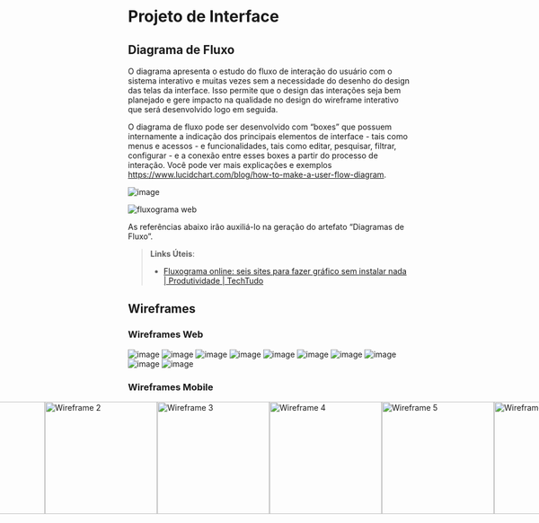 
# Projeto de Interface

## Diagrama de Fluxo

O diagrama apresenta o estudo do fluxo de interação do usuário com o sistema interativo e  muitas vezes sem a necessidade do desenho do design das telas da interface. Isso permite que o design das interações seja bem planejado e gere impacto na qualidade no design do wireframe interativo que será desenvolvido logo em seguida.

O diagrama de fluxo pode ser desenvolvido com “boxes” que possuem internamente a indicação dos principais elementos de interface - tais como menus e acessos - e funcionalidades, tais como editar, pesquisar, filtrar, configurar - e a conexão entre esses boxes a partir do processo de interação. Você pode ver mais explicações e exemplos https://www.lucidchart.com/blog/how-to-make-a-user-flow-diagram.

![image](https://github.com/ICEI-PUC-Minas-PMV-ADS/pmv-ads-2024-1-e4-proj-dad-t3-diarista/assets/112135999/dc604107-f261-474a-b4fb-953bd526eea3)

![fluxograma web](https://github.com/ICEI-PUC-Minas-PMV-ADS/pmv-ads-2024-1-e4-proj-dad-t3-diarista/assets/112135999/6d9eb727-08a6-4f99-95b5-b792e830c50d)





As referências abaixo irão auxiliá-lo na geração do artefato “Diagramas de Fluxo”.

> **Links Úteis**:
> - [Fluxograma online: seis sites para fazer gráfico sem instalar nada | Produtividade | TechTudo](https://www.techtudo.com.br/listas/2019/03/fluxograma-online-seis-sites-para-fazer-grafico-sem-instalar-nada.ghtml)

## Wireframes

### Wireframes Web
![image](https://github.com/ICEI-PUC-Minas-PMV-ADS/pmv-ads-2024-1-e4-proj-dad-t3-diarista/assets/97962041/b27da7b8-818f-44aa-a0fa-e8afa001328c)
![image](https://github.com/ICEI-PUC-Minas-PMV-ADS/pmv-ads-2024-1-e4-proj-dad-t3-diarista/assets/97962041/f58a8463-1f0a-4b48-a29d-64e89aa2962c)
![image](https://github.com/ICEI-PUC-Minas-PMV-ADS/pmv-ads-2024-1-e4-proj-dad-t3-diarista/assets/97962041/73670787-f734-4c08-943c-6d78f3775f01)
![image](https://github.com/ICEI-PUC-Minas-PMV-ADS/pmv-ads-2024-1-e4-proj-dad-t3-diarista/assets/97962041/2e3a5e37-d46d-43a9-87ad-343aa2cd5378)
![image](https://github.com/ICEI-PUC-Minas-PMV-ADS/pmv-ads-2024-1-e4-proj-dad-t3-diarista/assets/97962041/bbff49fc-2881-446f-947c-8e60db14ed71)
![image](https://github.com/ICEI-PUC-Minas-PMV-ADS/pmv-ads-2024-1-e4-proj-dad-t3-diarista/assets/97962041/8bc43159-6006-45f2-a0c5-ea1a9e9550e0)
![image](https://github.com/ICEI-PUC-Minas-PMV-ADS/pmv-ads-2024-1-e4-proj-dad-t3-diarista/assets/97962041/91d9057d-1ba9-425a-865f-9a43b18cef51)
![image](https://github.com/ICEI-PUC-Minas-PMV-ADS/pmv-ads-2024-1-e4-proj-dad-t3-diarista/assets/97962041/18c47332-c319-4133-842f-82b6f80988fc)
![image](https://github.com/ICEI-PUC-Minas-PMV-ADS/pmv-ads-2024-1-e4-proj-dad-t3-diarista/assets/97962041/8e71a36d-4bfa-4764-bf49-b942487b57d5)
![image](https://github.com/ICEI-PUC-Minas-PMV-ADS/pmv-ads-2024-1-e4-proj-dad-t3-diarista/assets/97962041/d718e203-ec82-4565-b3c5-065a191928be)

### Wireframes Mobile

<div style="display: flex; justify-content: center;">
  <img src="https://github.com/ICEI-PUC-Minas-PMV-ADS/pmv-ads-2024-1-e4-proj-dad-t3-diarista/assets/95951195/10f6ca62-6e5d-4e55-9c55-ee66d319d1d5" alt="Wireframe 1" width="200"/>
  <img src="https://github.com/ICEI-PUC-Minas-PMV-ADS/pmv-ads-2024-1-e4-proj-dad-t3-diarista/assets/95951195/d50722bc-61a6-4a46-8e48-5b93b33bd1fe" alt="Wireframe 2" width="200"/>
  <img src="https://github.com/ICEI-PUC-Minas-PMV-ADS/pmv-ads-2024-1-e4-proj-dad-t3-diarista/assets/95951195/1277723d-161e-43e7-8a5b-9f95e1a32101" alt="Wireframe 3" width="200"/>
  <img src="https://github.com/ICEI-PUC-Minas-PMV-ADS/pmv-ads-2024-1-e4-proj-dad-t3-diarista/assets/95951195/6ab9e055-47fb-416b-8031-c4b46d809792" alt="Wireframe 4" width="200"/>
  <img src="https://github.com/ICEI-PUC-Minas-PMV-ADS/pmv-ads-2024-1-e4-proj-dad-t3-diarista/assets/95951195/2d3ad705-77a5-40b0-bf3e-66027b84319d" alt="Wireframe 5" width="200"/>
  <img src="https://github.com/ICEI-PUC-Minas-PMV-ADS/pmv-ads-2024-1-e4-proj-dad-t3-diarista/assets/95951195/d80d991f-6658-4e1a-a9c0-016b8575e004" alt="Wireframe 6" width="200"/>
</div>

